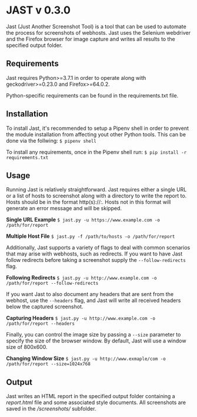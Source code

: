 JAST v 0.3.0
============
Jast (Just Another Screenshot Tool) is a tool that can be used to automate the 
process for screenshots of webhosts. Jast uses the Selenium webdriver and the
Firefox browser for image capture and writes all results to the specified output
folder.

Requirements
------------
Jast requires Python>=3.7.1 in order to operate along with geckodriver>=0.23.0
and Firefox>=64.0.2.

Python-specific requirements can be found in the requirements.txt file.

Installation
------------
To install Jast, it's recommended to setup a Pipenv shell in order to prevent
the module installation from affecting yout other Python tools. This can be done
via the follwing:
`$ pipenv shell`

To install any requirements, once in the Pipenv shell run:
`$ pip install -r requirements.txt`

Usage
-----
Running Jast is relatively straightforward. Jast requires either a single URL or
a list of hosts to screenshot along with a directory to write the report to.
Hosts should be in the format http(s)://<host>:<port>. Hosts not in this format
will generate an error message and will be skipped.

**Single URL Example**
`$ jast.py -u https://www.example.com -o /path/for/report`

**Multiple Host File**
`$ jast.py -f /path/to/hosts -o /path/for/report`

Additionally, Jast supports a variety of flags to deal with common scenarios
that may arise with webhosts, such as redirects. If you want to have Jast follow
redirects before taking a screenshot supply the `--follow-redirects` flag.

**Following Redirects**
`$ jast.py -u http://www.example.com -o /path/for/report --follow-redirects`

If you want Jast to also document any headers that are sent from the webhost, 
use the `--headers` flag, and Jast will write all received headers below the
captured screenshot.

**Capturing Headers**
`$ jast.py -u http://www.example.com -o /path/for/report --headers`

Finally, you can control the image size by passing a `--size` parameter to 
specify the size of the browser window. By default, Jast will use a window size
of 800x600.

**Changing Window Size**
`$ jast.py -u http://www.exmaple/com -o /path/for/report --size=1024x768`

Output
------
Jast writes an HTML report in the specified output folder containing a 
*report.html* file and some associated style documents. All screenshots are
saved in the */screenshots/* subfolder.

